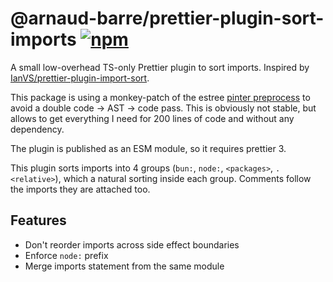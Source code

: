 # @arnaud-barre/prettier-plugin-sort-imports [![npm](https://img.shields.io/npm/v/@arnaud-barre/prettier-plugin-sort-imports)](https://www.npmjs.com/package/@arnaud-barre/prettier-plugin-sort-imports)

A small low-overhead TS-only Prettier plugin to sort imports. Inspired by [IanVS/prettier-plugin-import-sort](https://github.com/IanVS/prettier-plugin-sort-imports).

This package is using a monkey-patch of the estree [pinter preprocess](https://prettier.io/docs/en/plugins.html#optional-preprocess) to avoid a double code -> AST -> code pass. This is obviously not stable, but allows to get everything I need for 200 lines of code and without any dependency.

The plugin is published as an ESM module, so it requires prettier 3.

This plugin sorts imports into 4 groups (`bun:`, `node:`, `<packages>`, `.<relative>`), which a natural sorting inside each group. Comments follow the imports they are attached too.

## Features

- Don't reorder imports across side effect boundaries
- Enforce `node:` prefix
- Merge imports statement from the same module
